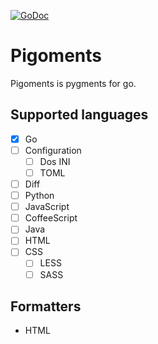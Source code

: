 [![GoDoc](https://godoc.org/github.com/mikkeloscar/pigoments?status.svg)](https://godoc.org/github.com/mikkeloscar/pigoments)

# Pigoments

Pigoments is pygments for go.

## Supported languages

* [x] Go
* [ ] Configuration
    * [ ] Dos INI
    * [ ] TOML
* [ ] Diff
* [ ] Python
* [ ] JavaScript
* [ ] CoffeeScript
* [ ] Java
* [ ] HTML
* [ ] CSS
    * [ ] LESS
    * [ ] SASS

## Formatters

* HTML
